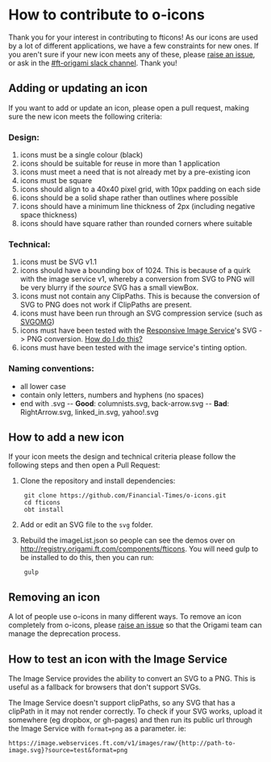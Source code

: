# How to contribute to o-icons

Thank you for your interest in contributing to fticons! As our icons are used by a lot of different applications, we have a few constraints for new ones. If you aren't sure if your new icon meets any of these, please [raise an issue](http://github.com/financial-times/fticons/issues), or ask in the [#ft-origami slack channel](https://financialtimes.slack.com/messages/ft-origami/).
Thank you!

## Adding or updating an icon

If you want to add or update an icon, please open a pull request, making sure the new icon meets the following criteria:

### Design:

1. icons must be a single colour (black)
1. icons should be suitable for reuse in more than 1 application
1. icons must meet a need that is not already met by a pre-existing icon
1. icons must be square
1. icons should align to a 40x40 pixel grid, with 10px padding on each side
1. icons should be a solid shape rather than outlines where possible
1. icons should have a minimum line thickness of 2px (including negative space thickness)
1. icons should have square rather than rounded corners where suitable

### Technical:

1. icons must be SVG v1.1
1. icons should have a bounding box of 1024. This is because of a quirk with the image service v1, whereby a conversion from SVG to PNG will be very blurry if the _source_ SVG has a small viewBox.
1. icons must not contain any ClipPaths. This is because the conversion of SVG to PNG does not work if ClipPaths are present.
1. icons must have been run through an SVG compression service (such as [SVGOMG](https://jakearchibald.github.io/svgomg/))
1. icons must have been tested with the [Responsive Image Service](https://financial-times.github.io/responsive-image-proxy-helper/)'s SVG -> PNG conversion. [How do I do this?](#how-to-test-an-icon-with-the-image-service)
1. icons must have been tested with the image service's tinting option.

### Naming conventions:

  - all lower case
  - contain only letters, numbers and hyphens (no spaces)
  - end with .svg
  -- **Good**: columnists.svg, back-arrow.svg
  -- **Bad**: RightArrow.svg, linked_in.svg, yahoo!.svg

## How to add a new icon

If your icon meets the design and technical criteria please follow the following steps and then open a Pull Request:

1. Clone the repository and install dependencies:

		git clone https://github.com/Financial-Times/o-icons.git
		cd fticons
		obt install

1. Add or edit an SVG file to the `svg` folder.
1. Rebuild the imageList.json so people can see the demos over on http://registry.origami.ft.com/components/fticons. You will need gulp to be installed to do this, then you can run:

		gulp

## Removing an icon

A lot of people use o-icons in many different ways. To remove an icon completely from o-icons, please [raise an issue](http://github.com/financial-times/o-icons/issues) so that the Origami team can manage the deprecation process.

## How to test an icon with the Image Service

The Image Service provides the ability to convert an SVG to a PNG. This is useful as a fallback for browsers that don't support SVGs.

The Image Service doesn't support clipPaths, so any SVG that has a clipPath in it may not render correctly. To check if your SVG works, upload it somewhere (eg dropbox, or gh-pages) and then run its public url through the Image Service with `format=png` as a parameter. ie:

`https://image.webservices.ft.com/v1/images/raw/{http://path-to-image.svg}?source=test&format=png`
